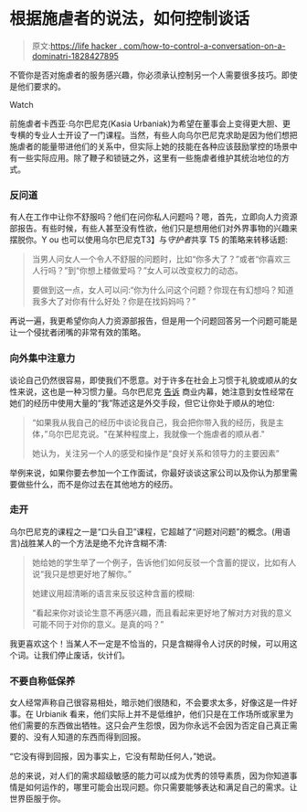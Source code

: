 # 根据施虐者的说法，如何控制谈话

> 原文:[https://life hacker . com/how-to-control-a-conversation-on-a-dominatri-1828427895](https://lifehacker.com/how-to-control-a-conversation-according-to-a-dominatri-1828427895)

不管你是否对施虐者的服务感兴趣，你必须承认控制另一个人需要很多技巧。即使是他们要求的。

Watch

前施虐者卡西亚·乌尔巴尼克(Kasia Urbaniak)为希望在董事会上变得更大胆、更专横的专业人士开设了一门课程。当然，有些人向乌尔巴尼克求助是因为他们想把施虐者的能量带进他们的关系中，但实际上她的技能在各种应该鼓励掌控的场景中有一些实际应用。除了鞭子和锁链之外，这里有一些施虐者维护其统治地位的方式。

### 反问道

有人在工作中让你不舒服吗？他们在问你私人问题吗？嗯，首先，立即向人力资源部报告。有些时候，有些人甚至没有性欲，他们只是想用他们对外界事物的兴趣来摆脱你。Y ou 也可以使用乌尔巴尼克T3】与*守护者*共享 T5 的策略来转移话题:

> 当男人问女人一个令人不舒服的问题时，比如“你多大了？”或者“你喜欢三人行吗？”到“你想上楼做爱吗？”女人可以改变权力的动态。
> 
> 要做到这一点，女人可以问:“你为什么问这个问题？你现在有幻想吗？知道我多大了对你有什么好处？你是在找妈妈吗？”

再说一遍，我更希望你向人力资源部报告，但是用一个问题回答另一个问题可能是让一个侵扰者闭嘴的非常有效的策略。

### 向外集中注意力

谈论自己仍然很容易，即使我们不愿意。对于许多在社会上习惯于礼貌或顺从的女性来说，这也是一种习惯力量。乌尔巴尼克 [告诉](https://www.businessinsider.com/how-to-be-powerful-successful-according-to-dominatrix-2018-3#urbaniak-said-one-of-the-best-ways-to-combat-speechlessness-is-by-taking-a-more-dominant-stance-in-conversations-3) 商业内幕，她注意到女性经常在她们的经历中使用大量的“我”陈述这是外交手段，但它让你处于顺从的地位:

> “如果我从我自己的经历中谈论我自己，我会把你带入我的经历，我是主体，”乌尔巴尼克说。"在某种程度上，我就像一个施虐者的顺从者."
> 
> 她认为，关注另一个人的感受和操作是“良好关系和领导力的主要因素”

举例来说，如果你要去参加一个工作面试，你最好谈谈这家公司以及你认为那里需要做些什么，而不是你过去在其他地方的经历。

### 走开

乌尔巴尼克的课程之一是“口头自卫”课程，它超越了“问题对问题”的概念。(用语言)战胜某人的一个方法是绝不允许含糊不清:

> 她给她的学生举了一个例子，告诉他们如何反驳一个含蓄的提议，比如有人说“我只是想更好地了解你。”
> 
> 她建议用超清晰的语言来反驳这种含蓄的模糊:
> 
> “看起来你对谈论生意不再感兴趣，而且看起来更好地了解对方对我的意义可能不同于对你的意义。是真的吗？”

我更喜欢这个！当某人不一定是不恰当的，只是含糊得令人讨厌的时候，可以用这个词。让我们停止废话，伙计们。

### 不要自称低保养

女人经常声称自己很容易相处，暗示她们很随和，不会要求太多，好像这是一件好事。在 Urbianik 看来，他们实际上并不是低维护，他们只是在工作场所或家里为他们需要的东西做出牺牲。这只会产生怨恨，因为你永远不会因为否定自己真正需要的、没有人知道的东西而得到回报。

“它没有得到回报，因为事实上，它没有帮助任何人，”她说。

总的来说，对人们的需求超级敏感的能力可以成为优秀的领导素质，因为你知道事情是如何运作的，哪里可能会出现问题。你只需要能够表达和满足自己的需求。让世界臣服于你。